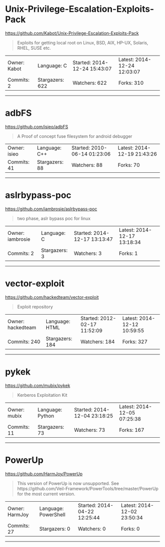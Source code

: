 # Unix-Privilege-Escalation-Exploits-Pack

https://github.com/Kabot/Unix-Privilege-Escalation-Exploits-Pack
<blockquote>
Exploits for getting local root on Linux, BSD, AIX, HP-UX, Solaris, RHEL, SUSE etc.
</blockquote>

<table>
<tr><td>Owner: Kabot</td>
    <td>Language: C</td>
    <td>Started: 2014-12-24 15:43:07</td>
    <td>Latest: 2014-12-24 12:03:07</td></tr>
<tr><td>Commits: 2</td>
    <td>Stargazers: 622</td>
    <td>Watchers: 622</td>
    <td>Forks: 310</td></tr>
</table>

---

# adbFS

https://github.com/isieo/adbFS
<blockquote>
A Proof of concept fuse filesystem for android debugger
</blockquote>

<table>
<tr><td>Owner: isieo</td>
    <td>Language: C++</td>
    <td>Started: 2010-06-14 01:23:06</td>
    <td>Latest: 2014-12-19 21:43:26</td></tr>
<tr><td>Commits: 41</td>
    <td>Stargazers: 88</td>
    <td>Watchers: 88</td>
    <td>Forks: 70</td></tr>
</table>

---

# aslrbypass-poc

https://github.com/iambrosie/aslrbypass-poc
<blockquote>
two phase, aslr bypass poc for linux
</blockquote>

<table>
<tr><td>Owner: iambrosie</td>
    <td>Language: C</td>
    <td>Started: 2014-12-17 13:13:47</td>
    <td>Latest: 2014-12-17 13:18:34</td></tr>
<tr><td>Commits: 2</td>
    <td>Stargazers: 3</td>
    <td>Watchers: 3</td>
    <td>Forks: 1</td></tr>
</table>

---

# vector-exploit

https://github.com/hackedteam/vector-exploit
<blockquote>
Exploit repository
</blockquote>

<table>
<tr><td>Owner: hackedteam</td>
    <td>Language: HTML</td>
    <td>Started: 2012-02-17 11:52:09</td>
    <td>Latest: 2014-12-12 10:59:55</td></tr>
<tr><td>Commits: 240</td>
    <td>Stargazers: 184</td>
    <td>Watchers: 184</td>
    <td>Forks: 327</td></tr>
</table>

---

# pykek

https://github.com/mubix/pykek
<blockquote>
Kerberos Exploitation Kit
</blockquote>

<table>
<tr><td>Owner: mubix</td>
    <td>Language: Python</td>
    <td>Started: 2014-12-04 23:18:25</td>
    <td>Latest: 2014-12-05 07:25:38</td></tr>
<tr><td>Commits: 11</td>
    <td>Stargazers: 73</td>
    <td>Watchers: 73</td>
    <td>Forks: 167</td></tr>
</table>

---

# PowerUp

https://github.com/HarmJoy/PowerUp
<blockquote>
This version of PowerUp is now unsupported. See https://github.com/Veil-Framework/PowerTools/tree/master/PowerUp for the most current version.
</blockquote>

<table>
<tr><td>Owner: HarmJoy</td>
    <td>Language: PowerShell</td>
    <td>Started: 2014-04-22 12:25:44</td>
    <td>Latest: 2014-12-02 23:50:34</td></tr>
<tr><td>Commits: 27</td>
    <td>Stargazers: 0</td>
    <td>Watchers: 0</td>
    <td>Forks: 0</td></tr>
</table>

---

